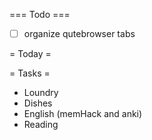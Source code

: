 === Todo ===
- [ ] organize qutebrowser tabs

= Today =

= Tasks = 
- Loundry
- Dishes
- English (memHack and anki)
- Reading
